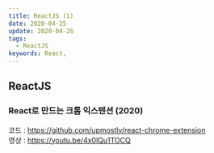 ```yaml
---
title: ReactJS (1)
date: 2020-04-25
update: 2020-04-26
tags:
  - ReactJS
keywords: React,
---
```



## ReactJS

### React로 만드는 크롬 익스텐션 (2020)

코드 : https://github.com/upmostly/react-chrome-extension  
영상 : https://youtu.be/4x0lQu1TOCQ

